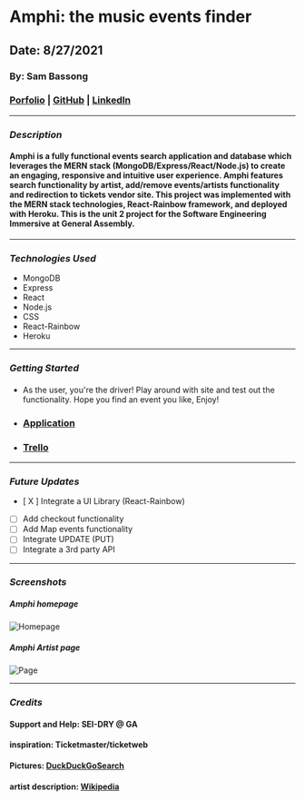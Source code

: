 # Amphi: the music events finder

## Date: 8/27/2021

### By: Sam Bassong

###  [Porfolio]() | [GitHub](https://github.com/sbassong) | [LinkedIn](https://www.linkedin.com/in/sambassong/)
***

### ***Description***
####  Amphi is a fully functional events search application and database which leverages the MERN stack (MongoDB/Express/React/Node.js) to create an engaging, responsive and intuitive user experience. Amphi features search functionality by artist, add/remove events/artists functionality and redirection to tickets vendor site. This project was implemented with the MERN stack technologies, React-Rainbow framework, and deployed with Heroku. This is the unit 2 project for the Software Engineering Immersive at General Assembly. 
***

### ***Technologies Used***
* MongoDB
* Express
* React
* Node.js
* CSS
* React-Rainbow
* Heroku
***

### ***Getting Started***

#### 
* As the user, you're the driver! Play around with site and test out the functionality. Hope you find an event you like, Enjoy!
* ###  [Application]() 
* ###  [Trello](https://trello.com/b/z62FupYw/amphi) 
***

### ***Future Updates***

- [ X ] Integrate a UI Library (React-Rainbow)
- [ ] Add checkout functionality
- [ ] Add Map events functionality
- [ ] Integrate UPDATE (PUT)
- [ ] Integrate a 3rd party API
***

### ***Screenshots***

##### Amphi homepage
![Homepage]()

##### Amphi Artist page
![Page]()
***

### ***Credits***
#### Support and Help: SEI-DRY @ GA
#### inspiration: Ticketmaster/ticketweb
#### Pictures: [DuckDuckGoSearch](https://duckduckgo.com)
#### artist description: [Wikipedia](https://www.wikipedia.org/)


